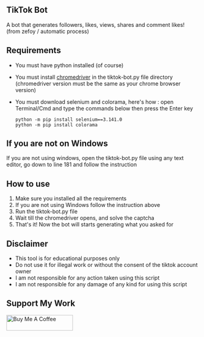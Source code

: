 ## TikTok Bot
A bot that generates followers, likes, views, shares and comment likes! (from zefoy / automatic process)

## Requirements
* You must have python installed (of course)
* You must install [chromedriver](https://chromedriver.chromium.org/downloads) in the tiktok-bot.py file directory (chromedriver version must be the same as your chrome browser version)
* You must download selenium and colorama, here's how : open Terminal/Cmd and type the commands below then press the Enter key

      python -m pip install selenium==3.141.0
      python -m pip install colorama

## If you are not on Windows
If you are not using windows, open the tiktok-bot.py file using any text editor, go down to line 181 and follow the instruction

## How to use
1. Make sure you installed all the requirements
2. If you are not using Windows follow the instruction above
3. Run the tiktok-bot.py file
4. Wait till the chromedriver opens, and solve the captcha
5. That's it! Now the bot will starts generating what you asked for

## Disclaimer
* This tool is for educational purposes only
* Do not use it for illegal work or without the consent of the tiktok account owner
* I am not responsible for any action taken using this script
* I am not responsible for any damage of any kind for using this script

## Support My Work
<a href="https://www.buymeacoffee.com/simonfarah" target="blank"><img src="https://cdn.buymeacoffee.com/buttons/default-orange.png" alt="Buy Me A Coffee" height="41" width="174"></a>
